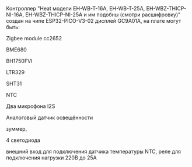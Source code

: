 Контроллер "Heat модели EH-WB-T-16A, EH-WB-T-25A, EH-WBZ-THICP-NI-16A, EH-WBZ-THICP-NI-25A и им подобны (смотри расшифровку)" создан на чипе ESP32-PICO-V3-02 дисплей GC9A01A, на плате могут быть: 

Zigbee module cc2652

BME680

BH1750FVI 

LTR329

SHT31

NTC

Два микрофона I2S

Аналоговый датчик освещённости  

зуммер, 

4 светодиода

внешний вход для подключения датчика температуры NTC, реле для подключения нагрузки 220В до 25А



